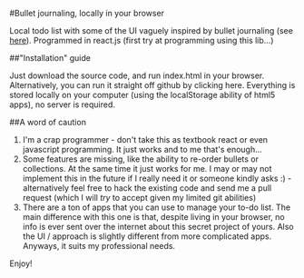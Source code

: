 #Bullet journaling, locally in your browser

Local todo list with some of the UI vaguely inspired by bullet journaling (see [here](http://bulletjournal.com/)). 
Programmed in react.js (first try at programming using this lib...)


##"Installation" guide

Just download the source code, and run index.html in your browser. Alternatively, you can run it straight off github by clicking here.
Everything is stored locally on your computer (using the localStorage ability of html5 apps), no server is required.

##A word of caution

1. I'm a crap programmer - don't take this as textbook react or even javascript programming. It just works and to me that's enough...
2. Some features are missing, like the ability to re-order bullets or collections. At the same time it just works for me. I may or may not implement this in the future if I really need it or someone kindly asks :) - alternatively feel free to hack the existing code and send me a pull request (which I will *try* to accept given my limited git abilities)
3. There are a ton of apps that you can use to manage your to-do list. The main difference with this one is that, despite living in your browser, no info is ever sent over the internet about this secret project of yours. Also the UI / approach is slightly different from more complicated apps. Anyways, it suits my professional needs.

Enjoy!
